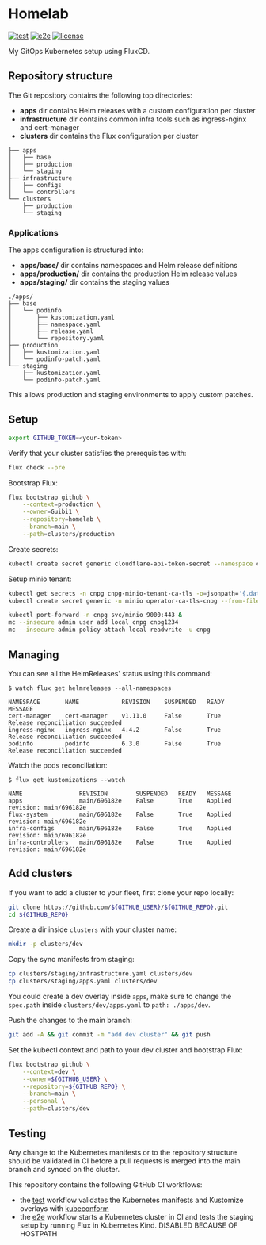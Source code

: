 # Homelab

[![test](https://github.com/fluxcd/flux2-kustomize-helm-example/workflows/test/badge.svg)](https://github.com/fluxcd/flux2-kustomize-helm-example/actions)
[![e2e](https://github.com/fluxcd/flux2-kustomize-helm-example/workflows/e2e/badge.svg)](https://github.com/fluxcd/flux2-kustomize-helm-example/actions)
[![license](https://img.shields.io/github/license/fluxcd/flux2-kustomize-helm-example.svg)](https://github.com/fluxcd/flux2-kustomize-helm-example/blob/main/LICENSE)

My GitOps Kubernetes setup using FluxCD.

## Repository structure

The Git repository contains the following top directories:

- **apps** dir contains Helm releases with a custom configuration per cluster
- **infrastructure** dir contains common infra tools such as ingress-nginx and cert-manager
- **clusters** dir contains the Flux configuration per cluster

```
├── apps
│   ├── base
│   ├── production
│   └── staging
├── infrastructure
│   ├── configs
│   └── controllers
└── clusters
    ├── production
    └── staging
```

### Applications

The apps configuration is structured into:

- **apps/base/** dir contains namespaces and Helm release definitions
- **apps/production/** dir contains the production Helm release values
- **apps/staging/** dir contains the staging values

```
./apps/
├── base
│   └── podinfo
│       ├── kustomization.yaml
│       ├── namespace.yaml
│       ├── release.yaml
│       └── repository.yaml
├── production
│   ├── kustomization.yaml
│   └── podinfo-patch.yaml
└── staging
    ├── kustomization.yaml
    └── podinfo-patch.yaml
```

This allows production and staging environments to apply custom patches.

## Setup

```sh
export GITHUB_TOKEN=<your-token>
```

Verify that your cluster satisfies the prerequisites with:

```sh
flux check --pre
```

Bootstrap Flux:

```sh
flux bootstrap github \
    --context=production \
    --owner=Guibi1 \
    --repository=homelab \
    --branch=main \
    --path=clusters/production
```

Create secrets:

```sh
kubectl create secret generic cloudflare-api-token-secret --namespace cert-manager --from-literal=api-token='YOUR_API_TOKEN'
```

Setup minio tenant:

```sh
kubectl get secrets -n cnpg cnpg-minio-tenant-ca-tls -o=jsonpath='{.data.ca\.crt}' | base64 -d > ca.crt
kubectl create secret generic -n minio operator-ca-tls-cnpg --from-file=ca.crt

kubectl port-forward -n cnpg svc/minio 9000:443 &
mc --insecure admin user add local cnpg cnpg1234
mc --insecure admin policy attach local readwrite -u cnpg
```

## Managing

You can see all the HelmReleases' status using this command:

```console
$ watch flux get helmreleases --all-namespaces

NAMESPACE    	NAME         	REVISION	SUSPENDED	READY	MESSAGE
cert-manager 	cert-manager 	v1.11.0 	False    	True 	Release reconciliation succeeded
ingress-nginx	ingress-nginx	4.4.2   	False    	True 	Release reconciliation succeeded
podinfo      	podinfo      	6.3.0   	False    	True 	Release reconciliation succeeded
```

Watch the pods reconciliation:

```console
$ flux get kustomizations --watch

NAME             	REVISION     	SUSPENDED	READY	MESSAGE
apps             	main/696182e	False    	True 	Applied revision: main/696182e
flux-system      	main/696182e	False    	True 	Applied revision: main/696182e
infra-configs    	main/696182e	False    	True 	Applied revision: main/696182e
infra-controllers	main/696182e	False    	True 	Applied revision: main/696182e
```

## Add clusters

If you want to add a cluster to your fleet, first clone your repo locally:

```sh
git clone https://github.com/${GITHUB_USER}/${GITHUB_REPO}.git
cd ${GITHUB_REPO}
```

Create a dir inside `clusters` with your cluster name:

```sh
mkdir -p clusters/dev
```

Copy the sync manifests from staging:

```sh
cp clusters/staging/infrastructure.yaml clusters/dev
cp clusters/staging/apps.yaml clusters/dev
```

You could create a dev overlay inside `apps`, make sure
to change the `spec.path` inside `clusters/dev/apps.yaml` to `path: ./apps/dev`.

Push the changes to the main branch:

```sh
git add -A && git commit -m "add dev cluster" && git push
```

Set the kubectl context and path to your dev cluster and bootstrap Flux:

```sh
flux bootstrap github \
    --context=dev \
    --owner=${GITHUB_USER} \
    --repository=${GITHUB_REPO} \
    --branch=main \
    --personal \
    --path=clusters/dev
```

## Testing

Any change to the Kubernetes manifests or to the repository structure should be validated in CI before
a pull requests is merged into the main branch and synced on the cluster.

This repository contains the following GitHub CI workflows:

- the [test](./.github/workflows/test.yaml) workflow validates the Kubernetes manifests and Kustomize overlays with [kubeconform](https://github.com/yannh/kubeconform)
- the [e2e](./.github/workflows/e2e.yaml) workflow starts a Kubernetes cluster in CI and tests the staging setup by running Flux in Kubernetes Kind. DISABLED BECAUSE OF HOSTPATH
